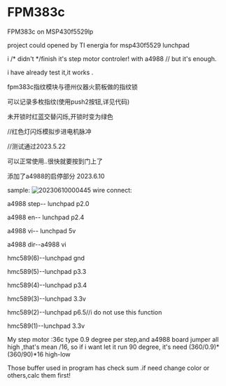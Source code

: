 # FPM383c


FPM383c on MSP430f5529lp


project could opened by TI energia for msp430f5529 lunchpad


i /* didn't */finish it's step motor controler! with a4988 // but it's enough.


i have already test it,it works .




fpm383c指纹模块与德州仪器火箭板做的指纹锁


可以记录多枚指纹(使用push2按钮,详见代码)


未开锁时红蓝交替闪烁,开锁时变为绿色

//红色灯闪烁模拟步进电机脉冲

//测试通过2023.5.22


可以正常使用..很快就要按到门上了 


添加了a4988的启停部分 2023.6.10 

sample:
![20230610000445](https://github.com/xinnie-the-pooh/FPM383c/assets/62879756/17ebbb4e-d383-442e-81e7-9a7c0fc85c20)
wire connect:


a4988 step-- lunchpad p2.0

a4988 en-- lunchpad p2.4

a4988 vi-- lunchpad 5v

a4988 dir--a4988 vi

hmc589(6)--lunchpad gnd

hmc589(5)--lunchpad p3.3

hmc589(4)--lunchpad p3.4

hmc589(3)--lunchpad 3.3v

hmc589(2)--lunchpad p6.5//i do not use this function 

hmc589(1)--lunchpad 3.3v

My step motor :36c type 0.9 degree per step,and a4988 board jumper all high ,that's mean /16, so if i want let it run 90 degree, it's need (360/0.9)*(360/90)*16 high-low 

Those buffer used in program has check sum .if need change color or others,calc them first!



